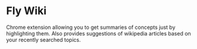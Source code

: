 # Fly Wiki
 Chrome extension allowing you to get summaries of concepts just by highlighting them. Also provides suggestions of wikipedia articles based on your recently searched topics.
